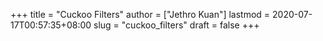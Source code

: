 +++
title = "Cuckoo Filters"
author = ["Jethro Kuan"]
lastmod = 2020-07-17T00:57:35+08:00
slug = "cuckoo_filters"
draft = false
+++
